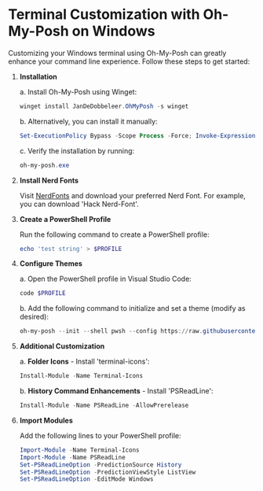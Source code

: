 # Terminal Customization with Oh-My-Posh on Windows

Customizing your Windows terminal using Oh-My-Posh can greatly enhance your command line experience. Follow these steps to get started:

1. **Installation**

   a. Install Oh-My-Posh using Winget:

   ```powershell
   winget install JanDeDobbeleer.OhMyPosh -s winget
   ```

   b. Alternatively, you can install it manually:

   ```powershell
   Set-ExecutionPolicy Bypass -Scope Process -Force; Invoke-Expression ((New-Object System.Net.WebClient).DownloadString('https://ohmyposh.dev/install.ps1'))
   ```

   c. Verify the installation by running:

   ```powershell
   oh-my-posh.exe
   ```

2. **Install Nerd Fonts**

   Visit [NerdFonts](https://www.nerdfonts.com/) and download your preferred Nerd Font. For example, you can download 'Hack Nerd-Font'.

3. **Create a PowerShell Profile**

   Run the following command to create a PowerShell profile:

   ```powershell
   echo 'test string' > $PROFILE
   ```

4. **Configure Themes**

   a. Open the PowerShell profile in Visual Studio Code:

   ```powershell
   code $PROFILE
   ```

   b. Add the following command to initialize and set a theme (modify as desired):

   ```powershell
   oh-my-posh --init --shell pwsh --config https://raw.githubusercontent.com/JanDeDobbeleer/oh-my-posh/v$(oh-my-posh --version)/themes/jandedobbeleer.omp.json | Invoke-Expression
   ```

5. **Additional Customization**

   a. **Folder Icons** - Install 'terminal-icons':

   ```powershell
   Install-Module -Name Terminal-Icons
   ```

   b. **History Command Enhancements** - Install 'PSReadLine':

   ```powershell
   Install-Module -Name PSReadLine -AllowPrerelease
   ```

6. **Import Modules**

   Add the following lines to your PowerShell profile:

   ```powershell
   Import-Module -Name Terminal-Icons
   Import-Module -Name PSReadLine
   Set-PSReadLineOption -PredictionSource History
   Set-PSReadLineOption -PredictionViewStyle ListView
   Set-PSReadLineOption -EditMode Windows
   ```
